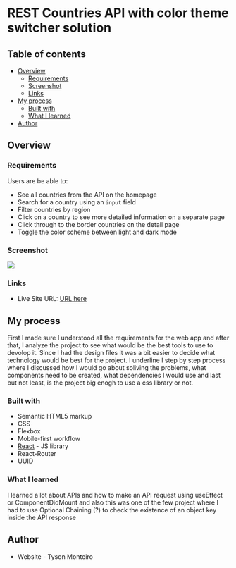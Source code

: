 # REST Countries API with color theme switcher solution

## Table of contents

- [Overview](#overview)
  - [Requirements](#the-challenge)
  - [Screenshot](#screenshot)
  - [Links](#links)
- [My process](#my-process)
  - [Built with](#built-with)
  - [What I learned](#what-i-learned)
- [Author](#author)

## Overview

### Requirements

Users are be able to:

- See all countries from the API on the homepage
- Search for a country using an `input` field
- Filter countries by region
- Click on a country to see more detailed information on a separate page
- Click through to the border countries on the detail page
- Toggle the color scheme between light and dark mode

### Screenshot

![](https://user-images.githubusercontent.com/29797099/151499259-0683a9a7-f5fa-4d08-a484-63b4be266038.png)

### Links

- Live Site URL: [URL here](https://tyson-react-app.netlify.app/)

## My process

First I made sure I understood all the requirements for the web app and after that, I analyze the project to see what would be the best tools to use to devolop it.
Since I had the design files it was a bit easier to decide what technology would be best for the project. I underline I step by step process where I discussed how I would go about soliving the problems, what components need to be created, what dependencies I would use and last but not least, is the project big enogh to use a css library or not.

### Built with

- Semantic HTML5 markup
- CSS
- Flexbox
- Mobile-first workflow
- [React](https://reactjs.org/) - JS library
- React-Router
- UUID

### What I learned

I learned a lot about APIs and how to make an API request using useEffect or ComponentDidMount and also this was one of the few project where I had to use Optional Chaining (?) to check the existence of an object key inside the API response

## Author

- Website - Tyson Monteiro
